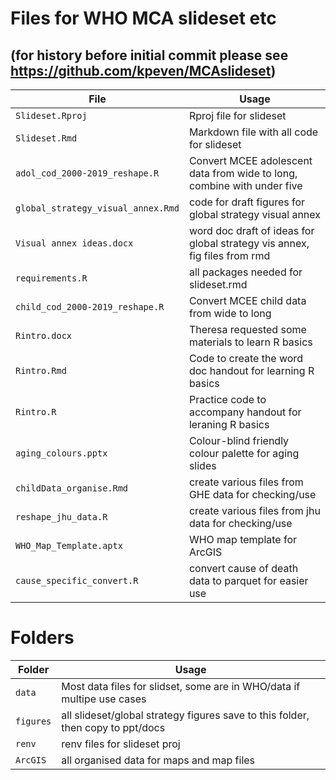 # Files for WHO MCA slideset etc

(for history before initial commit please see https://github.com/kpeven/MCAslideset)
-----


| **File**                                                      | **Usage**                                                                 | 
| ------------------------------------------------------------- | ------------------------------------------------------------------------- |
| `Slideset.Rproj`                                              | Rproj file for slideset                                                   |
| `Slideset.Rmd`                                                | Markdown file with all code for slideset                                  |
| `adol_cod_2000-2019_reshape.R`                                | Convert MCEE adolescent data from wide to long, combine with under five   |
| `global_strategy_visual_annex.Rmd`                            | code for draft figures for global strategy visual annex                   |
| `Visual annex ideas.docx`                                     | word doc draft of ideas for global strategy vis annex, fig files from rmd |
| `requirements.R`                                              | all packages needed for slideset.rmd                                      |
| `child_cod_2000-2019_reshape.R`                               | Convert MCEE child data from wide to long                                 |
| `Rintro.docx`                                                 | Theresa requested some materials to learn R basics                        |
| `Rintro.Rmd`                                                  | Code to create the word doc handout for learning R basics                 |
| `Rintro.R`                                                    | Practice code to accompany handout for leraning R basics                  |
| `aging_colours.pptx`                                          | Colour-blind friendly colour palette for aging slides                   |
| `childData_organise.Rmd`                                      | create various files from GHE data for checking/use                       |
| `reshape_jhu_data.R`                                          | create various files from jhu data for checking/use                       |
| `WHO_Map_Template.aptx`                                       | WHO map template for ArcGIS                                               |
| `cause_specific_convert.R`                                    | convert cause of death data to parquet for easier use                     |


# Folders

| **Folder**                                                    | **Usage**                                                                       | 
| ------------------------------------------------------------- | ------------------------------------------------------------------------------- |
| `data`                                                        | Most data files for slidset, some are in WHO/data if multipe use cases          |
| `figures`                                                     | all slideset/global strategy figures save to this folder, then copy to ppt/docs |
| `renv`                                                        | renv files for slideset proj                                                    |
| `ArcGIS`                                                      | all organised data for maps and map files                                       |
